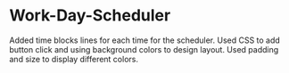 # Work-Day-Scheduler
Added time blocks lines for each time for the scheduler. 
Used CSS to add button click and using background colors to design layout. 
Used padding and size to display different colors. 
